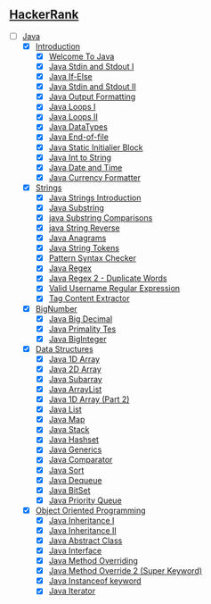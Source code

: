 ## [HackerRank](/Hackerrank)
 - [ ] [Java](Hackerrank/Java)
   - [x] [Introduction](Hackerrank/Java/Introduction)
     - [x] [Welcome To Java](Hackerrank/Java/Introduction/welcome-to-java.java)
     - [x] [Java Stdin and Stdout I](Hackerrank/Java/Introduction/stdin-and-stdout.java)
     - [x] [Java If-Else](Hackerrank/Java/Introduction/if-else.java)
     - [x] [Java Stdin and Stdout II](Hackerrank/Java/Introduction/stdin-stdout-2.java)
     - [x] [Java Output Formatting](Hackerrank/Java/Introduction/output-formatting.java)
     - [x] [Java Loops I](Hackerrank/Java/Introduction/java-loops-i.java)
     - [x] [Java Loops II](Hackerrank/Java/Introduction/java-loops-ii.java)
     - [x] [Java DataTypes](Hackerrank/Java/Introduction/java-datatypes.java)
     - [x] [Java End-of-file](Hackerrank/Java/Introduction/java-end-of-file.java)
     - [x] [Java Static Initialier Block](Hackerrank/Java/Introduction/java-static-initializer-block.java)
     - [x] [Java Int to String](Hackerrank/Java/Introduction/java-int-to-string.java)
     - [x] [Java Date and Time](Hackerrank/Java/Introduction/java-date-and-time.java)
     - [x] [Java Currency Formatter](Hackerrank/Java/Introduction/java-currency-formatter.java)

   - [x] [Strings](Hackerrank/Java/strings)
     - [x] [Java Strings Introduction](Hackerrank/Java/strings/java-strings-introduction.java)
     - [x] [Java Substring](Hackerrank/Java/strings/java-substring.java)
     - [x] [java Substring Comparisons](Hackerrank/Java/strings/java-string-compare.java)
     - [x] [java String Reverse](Hackerrank/Java/strings/java-string-reverse.java)
     - [x] [Java Anagrams](Hackerrank/Java/strings/java-anagrams.java)
     - [x] [Java String Tokens](Hackerrank/Java/strings/java-string-tokens.java)
     - [x] [Pattern Syntax Checker](Hackerrank/Java/strings/pattern-syntax-checker.java)
     - [x] [Java Regex](Hackerrank/Java/strings/java-regex.java)
     - [x] [Java Regex 2 - Duplicate Words](Hackerrank/Java/strings/duplicate-word.java)
     - [x] [Valid Username Regular Expression](Hackerrank/Java/strings/valid-username-checker.java)
     - [x] [Tag Content Extractor](Hackerrank/Java/strings/tag-content-extractor.java)

   - [x] [BigNumber](Hackerrank/Java/BigNumber)
     - [x] [Java Big Decimal](Hackerrank/Java/BigNumber/java-bigdecimal.java)
     - [x] [Java Primality Tes](Hackerrank/Java/BigNumber/java-primality-test.java)
     - [x] [Java BigInteger](Hackerrank/Java/BigNumber/java-biginteger.java)

   - [x] [Data Structures](Hackerrank/Java/DataStructures)
     - [x] [Java 1D Array](Hackerrank/Java/DataStructures/java-1d-array-introduction.java)
     - [x] [Java 2D Array](Hackerrank/Java/DataStructures/java-2d-array.java)
     - [x] [Java Subarray](Hackerrank/Java/DataStructures/java-negative-subarray.java)
     - [x] [Java ArrayList](Hackerrank/Java/DataStructures/java-arraylist.java)
     - [x] [Java 1D Array (Part 2)](Hackerrank/Java/DataStructures/java-1d-array.java)
     - [x] [Java List](Hackerrank/Java/DataStructures/java-list.java)
     - [x] [Java Map](Hackerrank/Java/DataStructures/phone-book.java)
     - [x] [Java Stack](Hackerrank/Java/DataStructures/java-stack.java)
     - [x] [Java Hashset](Hackerrank/Java/DataStructures/java-hashset.java)
     - [x] [Java Generics](Hackerrank/Java/DataStructures/java-generics.java)
     - [x] [Java Comparator](Hackerrank/Java/DataStructures/java-comparator.java)
     - [x] [Java Sort](Hackerrank/Java/DataStructures/java-sort.java)
     - [x] [Java Dequeue](Hackerrank/Java/DataStructures/java-dequeue.java)
     - [x] [Java BitSet](Hackerrank/Java/DataStructures/java-bitset.java)
     - [x] [Java Priority Queue](Hackerrank/Java/DataStructures/java-priority-queue.java)

   - [x] [Object Oriented Programming](Hackerrank/Java/OOP)
     - [x] [Java Inheritance I](Hackerrank/Java/OOP/java-inheritance-1.java)
     - [x] [Java Inheritance II](Hackerrank/Java/OOP/java-inheritance-2.java)
     - [x] [Java Abstract Class](Hackerrank/Java/OOP/java-abstract-class.java)
     - [x] [Java Interface](Hackerrank/Java/OOP/java-interface.java)
     - [x] [Java Method Overriding](Hackerrank/Java/OOP/java-method-overriding.java)
     - [x] [Java Method Override 2 (Super Keyword)](Hackerrank/Java/OOP/java-method-overriding-2-super-keyword.java)
     - [x] [Java Instanceof keyword](Hackerrank/Java/OOP/java-instanceof-keyword.java)
     - [x] [Java Iterator](Hackerrank/Java/OOP/java-iterator.java)